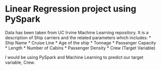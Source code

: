 # Linear Regression project using PySpark

Data has been taken from UC Irvine Machine Learning repository. It is a description of Ship carriers and the related parameters which includes: 
    * Ship Name
    * Cruise Line
    * Age of the ship
    * Tonnage
    * Passanger Capacity
    * Length
    * Number of Cabins
    * Passenger Density
    * Crew (Target Variable)

I would be using PySpark and Machine Learning to predict our target variable, Crew. 
